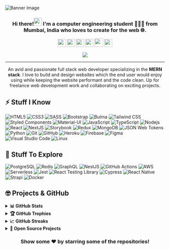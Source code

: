 ![Banner Image](https://imgur.com/3frjwnW.png)
<h3 align="center">Hi there!<img src="https://media.giphy.com/media/hvRJCLFzcasrR4ia7z/giphy.gif" width="25"> I'm a computer engineering student 👨🏻‍💻 from Mumbai, India who loves to create for the web 🌐.</h3>

<p align="center">
  <a href="mailto:nitinranganath@gmail.com" target="_blank"><img height="25" src = "https://img.shields.io/badge/gmail-c14438?&style=for-the-badge&logo=gmail&logoColor=white"></a>
  <a href="https://linkedin.com/in/nitinranganath" target="_blank"><img height="25" src = "https://img.shields.io/badge/-LinkedIn-0e76a8?style=for-the-badge&logo=Linkedin&logoColor=white"></a>
  <a href="https://nitinranganath.me" target="_blank"><img height="25" src = "https://img.shields.io/badge/Website-3b5998?style=for-the-badge&logo=google-chrome&logoColor=white"></a>
  <a href="https://twitter.com/iamnitinr" target="_blank"><img height="25" src = "https://img.shields.io/badge/-Twitter-00acee?style=for-the-badge&logo=Twitter&logoColor=white"></a>
  <a href="https://dev.to/itsnitinr" target="_blank"><img height="27" src = "https://img.shields.io/badge/DEV.TO-%230A0A0A.svg?&style=for-the-badge&logo=dev.to&logoColor=white"></a>
  <a href="https://t.me/itsnitinr" target="_blank"><img height="25" src = "https://img.shields.io/badge/-Telegram-0088cc?style=for-the-badge&logo=Telegram&logoColor=white"></a>
</p>
<p align="center"><img src="https://komarev.com/ghpvc/?username=itsnitinr&color=red"</p>

----

<p align="center">An avid and passionate full stack web developer specializing in the <b>MERN stack</b>. I love to build and design websites which the end user would enjoy using while keeping the website performant and the code clean. Up for freelance web development work and collaborating on exciting projects.</p>

## ⚡ Stuff I Know

![HTML5](https://img.shields.io/badge/-HTML5-E34F26?style=flat-square&logo=html5&logoColor=white)
![CSS3](https://img.shields.io/badge/-CSS3-1572B6?style=flat-square&logo=css3)
![SASS](https://img.shields.io/badge/-SASS-CC6699?style=flat-square&logo=sass&logoColor=white)
![Bootstrap](https://img.shields.io/badge/-Bootstrap-7952B3?style=flat-square&logo=bootstrap&logoColor=white)
![Bulma](https://img.shields.io/badge/-Bulma-00D1B2?style=flat-square&logo=bulma&logoColor=white)
![Tailwind CSS](https://img.shields.io/badge/-TailwindCSS-38B2AC?style=flat-square&logo=tailwind-css&logoColor=white)
![Styled Components](https://img.shields.io/badge/-StyledComponents-DB7093?style=flat-square&logo=styled-components&logoColor=white)
![Material-UI](https://img.shields.io/badge/-MaterialUI-0081CB?style=flat-square&logo=material-ui)
![JavaScript](https://img.shields.io/badge/-JavaScript-F7DF1E?style=flat-square&logo=javascript&logoColor=black)
![TypeScript](https://img.shields.io/badge/-TypeScript-007ACC?style=flat-square&logo=typescript&logoColor=white)
![Nodejs](https://img.shields.io/badge/-Nodejs-339933?style=flat-square&logo=Node.js&logoColor=white)
![React](https://img.shields.io/badge/-React-61DAFB?style=flat-square&logo=react&logoColor=black)
![NextJS](https://img.shields.io/badge/-Next.js-000000?style=flat-square&logo=next.js)
![Storybook](https://img.shields.io/badge/-Storybook-FF4785?style=flat-square&logo=storybook&logoColor=white)
![Redux](https://img.shields.io/badge/-Redux-764ABC?style=flat-square&logo=redux)
![MongoDB](https://img.shields.io/badge/-MongoDB-47A248?style=flat-square&logo=mongodb&logoColor=white)
![JSON Web Tokens](https://img.shields.io/badge/-JWT-000000?style=flat-square&logo=json-web-tokens&logoColor=white)
![Python](https://img.shields.io/badge/-Python-3776AB?style=flat-square&logo=Python&logoColor=white)
![Git](https://img.shields.io/badge/-Git-black?style=flat-square&logo=git)
![GitHub](https://img.shields.io/badge/-GitHub-181717?style=flat-square&logo=github)
![Heroku](https://img.shields.io/badge/-Heroku-430098?style=flat-square&logo=heroku)
![Firebase](https://img.shields.io/badge/-Firebase-FFCA28?style=flat-square&logo=firebase&logoColor=black)
![Figma](https://img.shields.io/badge/-Figma-F24E1E?style=flat-square&logo=figma&logoColor=white)
![Visual Studio Code](https://img.shields.io/badge/-VSCode-007ACC?style=flat-square&logo=visual-studio-code&logoColor=white)
![Linux](https://img.shields.io/badge/-Linux-FCC624?style=flat-square&logo=linux&logoColor=black)

## 🤔 Stuff To Explore

![PostgreSQL](https://img.shields.io/badge/-PostgreSQL-336791?style=flat-square&logo=postgresql&logoColor=white)
![Redis](https://img.shields.io/badge/-Redis-DC382D?style=flat-square&logo=redis&logoColor=white)
![GraphQL](https://img.shields.io/badge/-GraphQL-E10098?style=flat-square&logo=graphql&logoColor=white)
![NestJS](https://img.shields.io/badge/-NestJS-E0234E?style=flat-square&logo=nestjs&logoColor=white)
![GitHub Actions](https://img.shields.io/badge/-GithubActions-2088FF?style=flat-square&logo=github-actions&logoColor=white)
![AWS](https://img.shields.io/badge/-AWS-232F3E?style=flat-square&logo=amazon-aws)
![Serverless](https://img.shields.io/badge/-Serverless-FD5750?style=flat-square&logo=serverless&logoColor=white)
![Jest](https://img.shields.io/badge/-Jest-C21325?style=flat-square&logo=jest&logoColor=white)
![React Testing Library](https://img.shields.io/badge/-RTL-E33332?style=flat-square&logo=testing-library&logoColor=white)
![Cypress](https://img.shields.io/badge/-Cypress-17202C?style=flat-square&logo=cypress&logoColor=white)
![React Native](https://img.shields.io/badge/-ReactNative-61DAFB?style=flat-square&logo=react&logoColor=black)
![Strapi](https://img.shields.io/badge/-Strapi-2F2E8B?style=flat-square&logo=strapi&logoColor=white)
![Docker](https://img.shields.io/badge/-Docker-2496ED?style=flat-square&logo=docker&logoColor=white)

## 🤓 Projects & GitHub

<details>
  <summary><b>📊 GitHub Stats</b></summary>
  <br />
  <img height="180em" src="https://github-readme-stats.vercel.app/api?username=itsnitinr&bg_color=0D1117&title_color=f9826c&text_color=fdfdfd&icon_color=f9826c&show_icons=true&hide_border=true&&count_private=true&include_all_commits=true" />
  &nbsp;&nbsp;&nbsp;
  <img height="180em" src="https://github-readme-stats.vercel.app/api/top-langs/?username=itsnitinr&bg_color=0D1117&title_color=f9826c&text_color=fdfdfd&show_icons=true&hide_border=true&layout=compact" />
</details>

<details>
  <summary><b>🏆 GitHub Trophies</b></summary>
  <br />
  <p align="center">
    <img src="https://github-profile-trophy.vercel.app/?username=itsnitinr&row=1&column=6&margin-h=8&theme=darkhub&count_private=true&margin-w=15&no-frame=true" />
  </p>
</details>

<details>
  <summary><b>📈 GitHub Streaks</b></summary>
  <br />
  <p align="center">
    <img height="180em" src="https://github-readme-streak-stats.herokuapp.com/?user=itsnitinr&theme=dark&hide_border=true&background=0D1117&stroke=0000&count_private=true&include_all_commits=true" />
    <img src="https://activity-graph.herokuapp.com/graph?username=itsnitinr&count_private=true&hide_border=true&bg_color=0d1117&theme=github" />
  </p>
</details>

<details>
  <summary><b>💼 Open Source Projects</b></summary>
  <br />
  <table>
    <thead align="center">
      <tr border: none;>
        <td><b>💻 Projects</b></td>
        <td><b>🌟 Stars</b></td>
        <td><b>🍴 Forks</b></td>
        <td><b>🐛 Issues</b></td>
        <td><b>🔔 Pull Requests</b></td>
        <td><b>👨‍💻 Language</b></td>
      </tr>
    </thead>
    <tbody>
      <tr>
	      <td><a href="https://github.com/itsnitinr/vscode-portfolio"><b>VSCode Portfolio</b></a></td>
        <td><img alt="Stars" src="https://img.shields.io/github/stars/itsnitinr/vscode-portfolio?style=flat-square&labelColor=343b41"/></td>
        <td><img alt="Forks" src="https://img.shields.io/github/forks/itsnitinr/vscode-portfolio?style=flat-square&labelColor=343b41"/></td>
        <td><img alt="Issues" src="https://img.shields.io/github/issues/itsnitinr/vscode-portfolio?style=flat-square"/></td>
        <td><img alt="Pull Requests" src="https://img.shields.io/github/issues-pr/itsnitinr/vscode-portfolio?style=flat-square"/></td>
        <td><img alt="Language" src="https://img.shields.io/github/languages/top/itsnitinr/vscode-portfolio?style=flat-square"/></td>
      </tr>
      <tr>
	<td><a href="https://github.com/itsnitinr/driwwwle-v2"><b>Driwwwle</b></a></td>
        <td><img alt="Stars" src="https://img.shields.io/github/stars/itsnitinr/driwwwle-v2?style=flat-square&labelColor=343b41"/></td>
        <td><img alt="Forks" src="https://img.shields.io/github/forks/itsnitinr/driwwwle-v2?style=flat-square&labelColor=343b41"/></td>
        <td><img alt="Issues" src="https://img.shields.io/github/issues/itsnitinr/driwwwle-v2?style=flat-square"/></td>
        <td><img alt="Pull Requests" src="https://img.shields.io/github/issues-pr/itsnitinr/driwwwle-v2?style=flat-square"/></td>
        <td><img alt="Language" src="https://img.shields.io/github/languages/top/itsnitinr/driwwwle-v2?label=javascript&style=flat-square"/></td>
      </tr>
    </tbody>
  </table>
  <br />
</details>

<div align="center">
  
### Show some ❤️ by starring some of the repositories!

</div>
